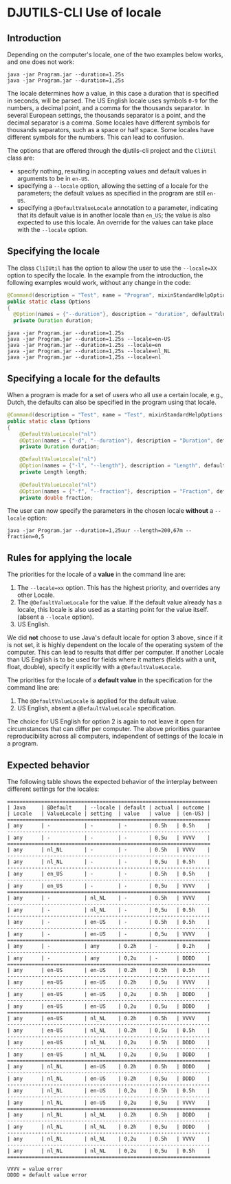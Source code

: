 # DJUTILS-CLI Use of locale

## Introduction

Depending on the computer's locale, one of the two examples below works, and one does not work:

```text
java -jar Program.jar --duration=1.25s
java -jar Program.jar --duration=1,25s
```

The locale determines how a value, in this case a duration that is specified in seconds, will be parsed. The US English locale uses symbols `0-9` for the numbers, a decimal point, and a comma for the thousands separator. In several European settings, the thousands separator is a point, and the decimal separator is a comma. Some locales have different symbols for thousands separators, such as a space or half space. Some locales have different symbols for the numbers. This can lead to confusion. 

The options that are offered through the djutils-cli project and the `CliUtil` class are:

- specify nothing, resulting in accepting values and default values in arguments to be in `en-US`.
- specifying a `--locale` option, allowing the setting of a locale for the parameters; the default values as specified in the program are still `en-US`.
- specifying a `@DefaultValueLocale` annotation to a parameter, indicating that its default value is in another locale than `en_US`; the value is also expected to use this locale. An override for the values can take place with the `--locale` option.


## Specifying the locale

The class `CliIUtil` has the option to allow the user to use the `--locale=XX` option to specify the locale. In the example from the introduction, the following examples would work, without any change in the code:

```java
@Command(description = "Test", name = "Program", mixinStandardHelpOptions = true, version = "1.0")
public static class Options
{
  @Option(names = {"--duration"}, description = "duration", defaultValue = "0.0s")
  private Duration duration;
```

```text
java -jar Program.jar --duration=1.25s
java -jar Program.jar --duration=1.25s --locale=en-US
java -jar Program.jar --duration=1.25s --locale=en
java -jar Program.jar --duration=1,25s --locale=nl_NL
java -jar Program.jar --duration=1,25s --locale=nl
```

## Specifying a locale for the defaults

When a program is made for a set of users who all use a certain locale, e.g., Dutch, the defaults can also be specified in the program using that locale.

```java
@Command(description = "Test", name = "Test", mixinStandardHelpOptions = true, version = "1.0")
public static class Options
{
    @DefaultValueLocale("nl")
    @Option(names = {"-d", "--duration"}, description = "Duration", defaultValue = "0,5s")
    private Duration duration;

    @DefaultValueLocale("nl")
    @Option(names = {"-l", "--length"}, description = "Length", defaultValue = "17,2m")
    private Length length;
    
    @DefaultValueLocale("nl")
    @Option(names = {"-f", "--fraction"}, description = "Fraction", defaultValue = "0,4")
    private double fraction;
```

The user can now specify the parameters in the chosen locale **without** a `--locale` option:

```text
java -jar Program.jar --duration=1,25uur --length=200,67m --fraction=0,5
```


## Rules for applying the locale

The priorities for the locale of a **value** in the command line are:

1. The `--locale=xx` option. This has the highest priority, and overrides any other Locale.
2. The `@DefaultValueLocale` for the value. If the default value already has a locale, this locale is also used as a starting point for the value itself. (absent a `--locale` option).
3. US English.

We did **not** choose to use Java's default locale for option 3 above, since if it is not set, it is highly dependent on the locale of the operating system of the computer. This can lead to results that differ per computer. If another Locale than US English is to be used for fields where it matters (fields with a unit, float, double), specify it explicitly with a `@DefaultValueLocale`.  

The priorities for the locale of a **default value** in the specification for the command line are:

1. The `@DefaultValueLocale` is applied for the default value.
2. US English, absent a `@DefaultValueLocale` specification.

The choice for US English for option 2 is again to not leave it open for circumstances that can differ per computer. The above priorities guarantee reproducibility across all computers, independent of settings of the locale in a program.


## Expected behavior

The following table shows the expected behavior of the interplay between different settings for the locales:

```text
==================================================================
| Java     | @Default    | --locale | default | actual | outcome |
| Locale   | ValueLocale | setting  | value   | value  | (en-US) |
==================================================================
| any      | -           | -        | -       | 0.5h   | 0.5h    |
------------------------------------------------------------------
| any      | -           | -        | -       | 0,5u   | VVVV    |
==================================================================
| any      | nl_NL       | -        | -       | 0.5h   | VVVV    |
------------------------------------------------------------------
| any      | nl_NL       | -        | -       | 0,5u   | 0.5h    |
------------------------------------------------------------------
| any      | en_US       | -        | -       | 0.5h   | 0.5h    |
------------------------------------------------------------------
| any      | en_US       | -        | -       | 0,5u   | VVVV    |
==================================================================
| any      | -           | nl_NL    | -       | 0.5h   | VVVV    |
------------------------------------------------------------------
| any      | -           | nl_NL    | -       | 0,5u   | 0.5h    |
------------------------------------------------------------------
| any      | -           | en-US    | -       | 0.5h   | 0.5h    |
------------------------------------------------------------------
| any      | -           | en-US    | -       | 0,5u   | VVVV    |
==================================================================
| any      | -           | any      | 0.2h    | -      | 0.2h    |
------------------------------------------------------------------
| any      | -           | any      | 0,2u    | -      | DDDD    |
==================================================================
| any      | en-US       | en-US    | 0.2h    | 0.5h   | 0.5h    |
------------------------------------------------------------------
| any      | en-US       | en-US    | 0.2h    | 0,5u   | VVVV    |
------------------------------------------------------------------
| any      | en-US       | en-US    | 0,2u    | 0.5h   | DDDD    |
------------------------------------------------------------------
| any      | en-US       | en-US    | 0,2u    | 0,5u   | DDDD    |
==================================================================
| any      | en-US       | nl_NL    | 0.2h    | 0.5h   | VVVV    |
------------------------------------------------------------------
| any      | en-US       | nl_NL    | 0.2h    | 0,5u   | 0.5h    |
------------------------------------------------------------------
| any      | en-US       | nl_NL    | 0,2u    | 0.5h   | DDDD    |
------------------------------------------------------------------
| any      | en-US       | nl_NL    | 0,2u    | 0,5u   | DDDD    |
==================================================================
| any      | nl_NL       | en-US    | 0.2h    | 0.5h   | DDDD    |
------------------------------------------------------------------
| any      | nl_NL       | en-US    | 0.2h    | 0,5u   | DDDD    |
------------------------------------------------------------------
| any      | nl_NL       | en-US    | 0,2u    | 0.5h   | 0.5h    |
------------------------------------------------------------------
| any      | nl_NL       | en-US    | 0,2u    | 0,5u   | VVVV    |
==================================================================
| any      | nl_NL       | nl_NL    | 0.2h    | 0.5h   | DDDD    |
------------------------------------------------------------------
| any      | nl_NL       | nl_NL    | 0.2h    | 0,5u   | DDDD    |
------------------------------------------------------------------
| any      | nl_NL       | nl_NL    | 0,2u    | 0.5h   | VVVV    |
------------------------------------------------------------------
| any      | nl_NL       | nl_NL    | 0,2u    | 0,5u   | 0.5h    |
==================================================================

VVVV = value error
DDDD = default value error
```
